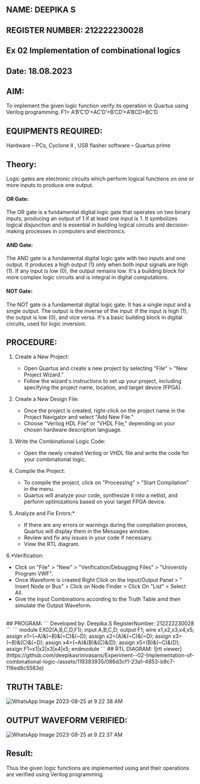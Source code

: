 ## NAME: DEEPIKA S
## REGISTER NUMBER: 212222230028
## Ex 02 Implementation of combinational logics
## Date: 18.08.2023
## AIM:
To implement the given logic function verify its operation in Quartus using Verilog programming.
 F1= A’B’C’D’+AC’D’+B’CD’+A’BCD+BC’D
## EQUIPMENTS REQUIRED:
   Hardware – PCs, Cyclone II , USB flasher
   software – Quartus prime
## Theory:
Logic gates are electronic circuits which perform logical functions on one or more inputs to produce one output.
#### OR Gate:
The OR gate is a fundamental digital logic gate that operates on two binary inputs, producing an output of 1 if at least one input is 1. It symbolizes logical disjunction and is essential in building logical circuits and decision-making processes in computers and electronics.
#### AND Gate:
The AND gate is a fundamental digital logic gate with two inputs and one output. It produces a high output (1) only when both input signals are high (1). If any input is low (0), the output remains low. It's a building block for more complex logic circuits and is integral in digital computations.
#### NOT Gate:
The NOT gate is a fundamental digital logic gate. It has a single input and a single output. The output is the inverse of the input: if the input is high (1), the output is low (0), and vice versa. It's a basic building block in digital circuits, used for logic inversion.
## PROCEDURE:
1. Create a New Project:
   - Open Quartus and create a new project by selecting "File" > "New Project Wizard."
   - Follow the wizard's instructions to set up your project, including specifying the project name, location, and target device (FPGA).

2. Create a New Design File:
   - Once the project is created, right-click on the project name in the Project Navigator and select "Add New File."
   - Choose "Verilog HDL File" or "VHDL File," depending on your chosen hardware description language.

3. Write the Combinational Logic Code:
   - Open the newly created Verilog or VHDL file and write the code for your combinational logic.
     
4. Compile the Project:
   - To compile the project, click on "Processing" > "Start Compilation" in the menu.
   - Quartus will analyze your code, synthesize it into a netlist, and perform optimizations based on your target FPGA device.

5. Analyze and Fix Errors:*
   - If there are any errors or warnings during the compilation process, Quartus will display them in the Messages window.
   - Review and fix any issues in your code if necessary.
   - View the RTL diagram.

6.*Verification:
   - Click on "File" > "New" > "Verification/Debugging Files" > "University Program VWF".
   - Once Waveform is created Right Click on the Input/Output Panel > " Insert Node or Bus" > Click on Node Finder > Click On "List" > Select All.
   - Give the Input Combinations according to the Truth Table amd then simulate the Output Waveform.

<br>
## PROGRAM:
```
Developed by: Deepika.S
RegisterNumber:  212222230028
```
```
module EX02(A,B,C,D,F1);
input A,B,C,D;
output F1;
wire x1,x2,x3,x4,x5;
assign x1=(~A)&(~B)&(~C)&(~D);
assign x2=(A)&(~C)&(~D);
assign x3=(~B)&(C)&(~D);
assign x4=(~A)&(B)&(C)&(D);
assign x5=(B)&(~C)&(D);
assign F1=x1|x2|x3|x4|x5;
endmodule
```
## RTL DIAGRAM:
![rtl viewer](https://github.com/deepikasrinivasans/Experiment--02-Implementation-of-combinational-logic-/assets/119393935/086d3cf1-23a1-4853-b9c7-116ed8c5583e)


## TRUTH TABLE:
![WhatsApp Image 2023-08-25 at 9 22 38 AM](https://github.com/deepikasrinivasans/Experiment--02-Implementation-of-combinational-logic-/assets/119393935/6bef0fc3-1701-4d10-bc25-16341339eacb)
## OUTPUT WAVEFORM VERIFIED:
![WhatsApp Image 2023-08-25 at 9 22 37 AM](https://github.com/deepikasrinivasans/Experiment--02-Implementation-of-combinational-logic-/assets/119393935/209ba492-6b93-4c81-9aea-3ab948a6bb92)
## Result:
Thus the given logic functions are implemented using  and their operations are verified using Verilog programming.
